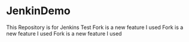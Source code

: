 # JenkinDemo
This Repository is for Jenkins Test
Fork is a new feature I used
Fork is a new feature I used
Fork is a new feature I used
